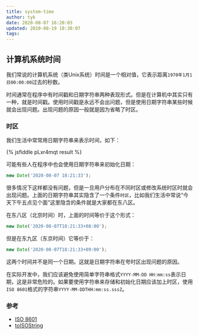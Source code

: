 ```yaml
---
title: system-time
author: tyk
date: 2020-08-07 16:20:03
updated: 2020-08-19 10:30:07
tags:
---
```


## 计算机系统时间

我们常说的计算机系统（类Unix系统）时间是一个相对值，它表示距离`1970年1月1日00:00:00`过去的秒数。

时间通常在程序中有时间戳和日期字符串两种表现形式。但是在计算机中其实只有一种，就是时间戳。使用时间戳是永远不会出问题，但是使用日期字符串某些时候就会出现问题。出现问题的原因一般就是因为省略了时区。

### 时区

我们生活中常常用日期字符串来表示时间，如下：

{% jsfiddle pLxr4mqt result %}

可能有些人在程序中也会使用日期字符串来初始化日期：

```js
new Date('2020-08-07 18:21:33');
```

很多情况下这样都没有问题，但是一旦用户分布在不同时区或修改系统时区时就会出现问题。上面的日期字符串其实隐含了一个条件`时区`，比如我们生活中常说“今天下午五点见个面”这里隐含的条件就是大家都在东八区。

在东八区（北京时间）时，上面的时间等价于这个形式：

```js 
new Date('2020-08-07T18:21:33+08:00');
```

但是在东九区（东京时间）它等价于：

```js 
new Date('2020-08-07T18:21:33+09:00');
```

这两个时间并不是同一个日期。这就是日期字符串在夸时区出现问题的原因。

在实际开发中，我们应该避免使用简单字符串格式`YYYY-MM-DD HH:mm:ss`表示日期，这是非常危险的。如果要使用字符串来存储和初始化日期应该加上时区，使用`ISO 8601`格式的字符串`YYYY-MM-DDTHH:mm:ss.sssZ`。

### 参考 
- [ISO 8601](https://www.wikiwand.com/zh-hans/ISO_8601)
- [toISOString](https://developer.mozilla.org/zh-CN/docs/Web/JavaScript/Reference/Global_Objects/Date/toISOString)



